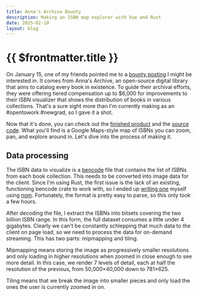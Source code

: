 ```yaml
---
title: Anna's Archive Bounty
description: Making an ISBN map explorer with Vue and Rust
date: 2025-02-10
layout: blog
---
```


# {{ $frontmatter.title }}

On January 15, one of my friends pointed me to a [bounty posting](https://annas-archive.org/blog/all-isbns.html) I might be interested in. It comes from Anna's Archive, an open-source digital library that aims to catalog every book in existence. To guide their archival efforts, they were offering tiered compensation up to \$6,000 for improvements to their ISBN visualizer that shows the distribution of books in various collections. That's a sure sight more than I'm currently making as an #opentowork #newgrad, so I gave it a shot. 

Now that it's done, you can check out the [finished product](https://isbn.timharding.co/) and the [source code](https://github.com/tim-harding/all-isbns). What you'll find is a Google Maps-style map of ISBNs you can zoom, pan, and explore around in. Let's dive into the process of making it. 

## Data processing

The ISBN data to visualize is a [bencode](https://en.wikipedia.org/wiki/Bencode) file that contains the list of ISBNs from each book collection. This needs to be converted into image data for the client. Since I'm using Rust, the first issue is the lack of an existing, functioning bencode crate to work with, so I ended up [writing one](https://github.com/tim-harding/bencode-rs) myself using [nom](https://github.com/rust-bakery/nom). Fortunately, the format is pretty easy to parse, so this only took a few hours. 

After decoding the file, I extract the ISBNs into bitsets covering the two billion ISBN range. In this form, the full dataset consumes a little under 4 gigabytes. Clearly we can't be constantly schlepping that much data to the client on page load, so we need to process the data for on-demand streaming. This has two parts: mipmapping and tiling. 

Mipmapping means storing the image as progressively smaller resolutions and only loading in higher resolutions when zoomed in close enough to see more detail. In this case, we render 7 levels of detail, each at half the resolution of the previous, from 50,000×40,000 down to 781×625. 

Tiling means that we break the image into smaller pieces and only load the ones the user is currently zoomed in on. 
